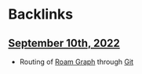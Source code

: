 
# Backlinks
## [September 10th, 2022](<September 10th, 2022.md>)
- Routing of [Roam Graph](<Roam Graph.md>) through [Git](<Git.md>)

